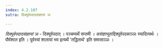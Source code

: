 ```yaml
---
index: 4.2.107
sutra: दिक्पूर्वपदादसंज्ञायां ञः

---
```

_दिक्पूर्वपदादसंज्ञायां ञः_ - दिक्पूर्वपदात् । पञ्चम्यर्थे सप्तमी । असंज्ञाभूताद्दिक्पूर्वपदकाञ्ञः स्यादित्यर्थः । पौर्वशाल इति । पूर्वस्यां शालायां भव इत्यर्थे 'तद्धितार्थ' इति समासाञ्ञः । 